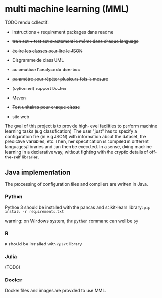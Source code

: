 # multi machine learning (MML)

TODO rendu collectif:

- instructions + requirement packages dans readme 
- ~~train set + test set exactement le même dans chaque language~~
- ~~écrire les classes pour lire le JSON~~
- Diagramme de class UML
- ~~automatiser l'analyse de données~~
- ~~paramètre pour répéter plusieurs fois la mesure~~
- (optionnel) support Docker
- Maven
- ~~Test unitaires pour chaque classe~~

- site web


The goal of this project is to provide high-level facilities to perform machine learning tasks (e.g classification).
The user "just" has to specify a configuration file (in e.g JSON) with information about the dataset, the predictive variables, etc. 
Then, her specification is compiled in different languages/libraries and can then be executed. 
In a sense, doing machine learning in a declarative way, without fighting with the cryptic details of off-the-self libraries. 

## Java implementation

The processing of configuration files and compilers are written in Java. 

### Python

Python 3 should be installed with the pandas and scikit-learn library: 
`pip install -r requirements.txt`

warning: on Windows system, the `python` command can well be `py` 

### R

`R` should be installed with `rpart` library

### Julia

(TODO)

### Docker 

Docker files and images are provided to use MML. 

